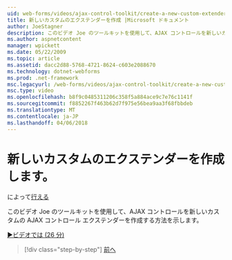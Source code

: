 ```yaml
---
uid: web-forms/videos/ajax-control-toolkit/create-a-new-custom-extender
title: 新しいカスタムのエクステンダーを作成 |Microsoft ドキュメント
author: JoeStagner
description: このビデオ Joe のツールキットを使用して、AJAX コントロールを新しいカスタムの AJAX コントロール エクステンダーを作成する方法を示します。
ms.author: aspnetcontent
manager: wpickett
ms.date: 05/22/2009
ms.topic: article
ms.assetid: dacc2d88-5768-4721-8624-c603e2088670
ms.technology: dotnet-webforms
ms.prod: .net-framework
msc.legacyurl: /web-forms/videos/ajax-control-toolkit/create-a-new-custom-extender
msc.type: video
ms.openlocfilehash: b8f9c0485311206c358f5a884ace9c7e76c1141f
ms.sourcegitcommit: f8852267f463b62d7f975e56bea9aa3f68fbbdeb
ms.translationtype: MT
ms.contentlocale: ja-JP
ms.lasthandoff: 04/06/2018
---
```

<a name="create-a-new-custom-extender"></a>新しいカスタムのエクステンダーを作成します。
====================
によって[行える](https://github.com/JoeStagner)

このビデオ Joe のツールキットを使用して、AJAX コントロールを新しいカスタムの AJAX コントロール エクステンダーを作成する方法を示します。

[&#9654;ビデオでは (26 分)](https://channel9.msdn.com/Blogs/ASP-NET-Site-Videos/create-a-new-custom-extender)

> [!div class="step-by-step"]
> [前へ](editor-control-custom.md)
